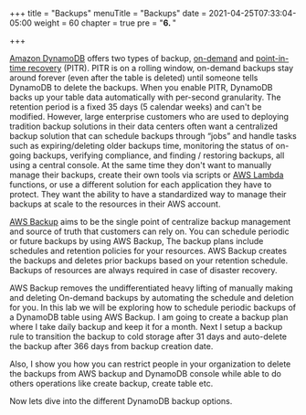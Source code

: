 +++
title = "Backups"
menuTitle = "Backups"
date = 2021-04-25T07:33:04-05:00
weight = 60
chapter = true
pre = "<b>6. </b>"

+++


[Amazon DynamoDB](https://aws.amazon.com/dynamodb/) offers two types of
backup,
[on-demand](https://docs.aws.amazon.com/amazondynamodb/latest/developerguide/BackupRestore.html)
and [point-in-time
recovery](https://docs.aws.amazon.com/amazondynamodb/latest/developerguide/PointInTimeRecovery.html)
(PITR). PITR is on a rolling window, on-demand backups stay around
forever (even after the table is deleted) until someone tells DynamoDB
to delete the backups. When you enable PITR, DynamoDB backs up your
table data automatically with per-second granularity. The retention
period is a fixed 35 days (5 calendar weeks) and can't be modified.
However, large enterprise customers who are used to deploying tradition
backup solutions in their data centers often want a centralized backup
solution that can schedule backups through “jobs” and handle tasks such
as expiring/deleting older backups time, monitoring the status of
on-going backups, verifying compliance, and finding / restoring backups,
all using a central console. At the same time they don't want to
manually manage their backups, create their own tools via scripts or
[AWS Lambda](https://aws.amazon.com/lambda/) functions, or use a
different solution for each application they have to protect. They want
the ability to have a standardized way to manage their backups at scale
to the resources in their AWS account.

[AWS Backup](https://aws.amazon.com/backup/) aims to be the single point
of centralize backup management and source of truth that customers can
rely on. You can schedule periodic or future backups by using AWS
Backup, The backup plans include schedules and retention policies for
your resources. AWS Backup creates the backups and deletes prior backups
based on your retention schedule. Backups of resources are always
required in case of disaster recovery.

AWS Backup removes the undifferentiated heavy lifting of manually making
and deleting On-demand backups by automating the schedule and deletion
for you. In this lab we will be exploring how to schedule periodic
backups of a DynamoDB table using AWS Backup. I am going to create a
backup plan where I take daily backup and keep it for a month. Next I
setup a backup rule to transition the backup to cold storage after 31
days and auto-delete the backup after 366 days from backup creation
date.

Also, I show you how you can restrict people in your organization to
delete the backups from AWS backup and DynamoDB console while able to do
others operations like create backup, create table etc.

Now lets dive into the different DynamoDB backup options.